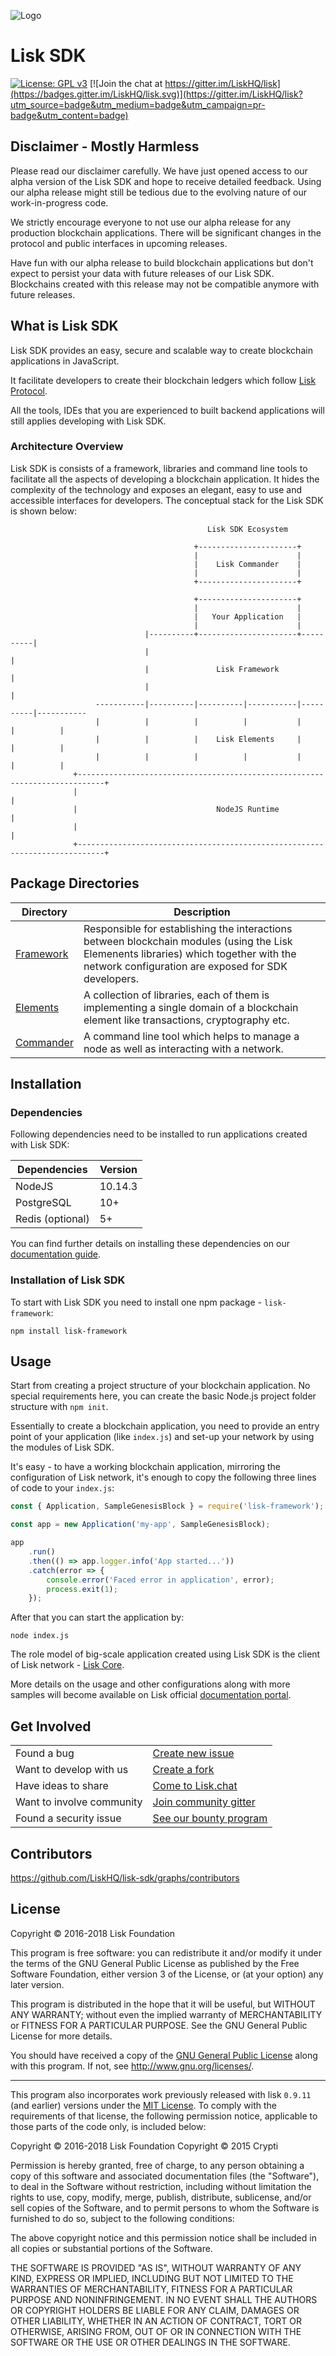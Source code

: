 ![Logo](./docs/assets/banner_sdk.png)

# Lisk SDK

[![License: GPL v3](https://img.shields.io/badge/License-GPL%20v3-blue.svg)](http://www.gnu.org/licenses/gpl-3.0)
[![Join the chat at https://gitter.im/LiskHQ/lisk](https://badges.gitter.im/LiskHQ/lisk.svg)](https://gitter.im/LiskHQ/lisk?utm_source=badge&utm_medium=badge&utm_campaign=pr-badge&utm_content=badge)

## Disclaimer - Mostly Harmless

Please read our disclaimer carefully. We have just opened access to our alpha version of the Lisk SDK and hope to receive detailed feedback. Using our alpha release might still be tedious due to the evolving nature of our work-in-progress code.

We strictly encourage everyone to not use our alpha release for any production blockchain applications. There will be significant changes in the protocol and public interfaces in upcoming releases.

Have fun with our alpha release to build blockchain applications but don't expect to persist your data with future releases of our Lisk SDK. Blockchains created with this release may not be compatible anymore with future releases.

## What is Lisk SDK

Lisk SDK provides an easy, secure and scalable way to create blockchain applications in JavaScript.

It facilitate developers to create their blockchain ledgers which follow [Lisk Protocol](https://lisk.io/documentation/lisk-protocol).

All the tools, IDEs that you are experienced to built backend applications will still applies developing with Lisk SDK.

### Architecture Overview

Lisk SDK is consists of a framework, libraries and command line tools to facilitate all the aspects of developing a blockchain application. It hides the complexity of the technology and exposes an elegant, easy to use and accessible interfaces for developers. The conceptual stack for the Lisk SDK is shown below:

```
                                            Lisk SDK Ecosystem

                                         +----------------------+
                                         |                      |
                                         |    Lisk Commander    |
                                         |                      |
                                         +----------------------+

                                         +----------------------+
                                         |                      |
                                         |   Your Application   |
                                         |                      |
                              |----------+----------------------+----------|
                              |                                            |
                              |               Lisk Framework               |
                              |                                            |
                   -----------|----------|----------|-----------|----------|-----------
                   |          |          |          |           |          |          |
                   |          |          |    Lisk Elements     |          |          |
                   |          |          |          |           |          |          |
              +----------------------------------------------------------------------------+
              |                                                                            |
              |                               NodeJS Runtime                               |
              |                                                                            |
              +----------------------------------------------------------------------------+
```

## Package Directories

| Directory                | Description                                                                                                                                                                                  |
| ------------------------ | -------------------------------------------------------------------------------------------------------------------------------------------------------------------------------------------- |
| [Framework](./framework) | Responsible for establishing the interactions between blockchain modules (using the Lisk Elemenents libraries) which together with the network configuration are exposed for SDK developers. |
| [Elements](./elements)   | A collection of libraries, each of them is implementing a single domain of a blockchain element like transactions, cryptography etc.                                                         |
| [Commander](./commander) | A command line tool which helps to manage a node as well as interacting with a network.                                                                                                      |

## Installation

### Dependencies

Following dependencies need to be installed to run applications created with Lisk SDK:

| Dependencies     | Version |
| ---------------- | ------- |
| NodeJS           | 10.14.3 |
| PostgreSQL       | 10+     |
| Redis (optional) | 5+      |

You can find further details on installing these dependencies on our [documentation guide](https://lisk.io/documentation/lisk-core/setup/source#pre-install).

### Installation of Lisk SDK

To start with Lisk SDK you need to install one npm package - `lisk-framework`:

```
npm install lisk-framework
```

## Usage

Start from creating a project structure of your blockchain application. No special requirements here, you can create the basic Node.js project folder structure with `npm init`.

Essentially to create a blockchain application, you need to provide an entry point of your application (like `index.js`) and set-up your network by using the modules of Lisk SDK.

It's easy - to have a working blockchain application, mirroring the configuration of Lisk network, it's enough to copy the following three lines of code to your `index.js`:

```js
const { Application, SampleGenesisBlock } = require('lisk-framework');

const app = new Application('my-app', SampleGenesisBlock);

app
	.run()
	.then(() => app.logger.info('App started...'))
	.catch(error => {
		console.error('Faced error in application', error);
		process.exit(1);
	});
```

After that you can start the application by:

```
node index.js
```

The role model of big-scale application created using Lisk SDK is the client of Lisk network - [Lisk Core](https://github.com/liskhq/lisk-core).

More details on the usage and other configurations along with more samples will become available on Lisk official [documentation portal](http://docs.lisk.io).

## Get Involved

|                           |                                                                                                                                  |
| ------------------------- | -------------------------------------------------------------------------------------------------------------------------------- |
| Found a bug               | [Create new issue](https://github.com/LiskHQ/lisk/issues/new)                                                                    |
| Want to develop with us   | [Create a fork](https://github.com/LiskHQ/lisk/fork)                                                                             |
| Have ideas to share       | [Come to Lisk.chat](http://lisk.chat)                                                                                            |
| Want to involve community | [Join community gitter](https://gitter.im/LiskHQ/lisk?utm_source=badge&utm_medium=badge&utm_campaign=pr-badge&utm_content=badge) |
| Found a security issue    | [See our bounty program](https://blog.lisk.io/announcing-lisk-bug-bounty-program-5895bdd46ed4)                                   |

## Contributors

https://github.com/LiskHQ/lisk-sdk/graphs/contributors

## License

Copyright © 2016-2018 Lisk Foundation

This program is free software: you can redistribute it and/or modify it under the terms of the GNU General Public License as published by the Free Software Foundation, either version 3 of the License, or (at your option) any later version.

This program is distributed in the hope that it will be useful, but WITHOUT ANY WARRANTY; without even the implied warranty of MERCHANTABILITY or FITNESS FOR A PARTICULAR PURPOSE. See the GNU General Public License for more details.

You should have received a copy of the [GNU General Public License](https://github.com/LiskHQ/lisk/tree/master/LICENSE) along with this program. If not, see <http://www.gnu.org/licenses/>.

---

This program also incorporates work previously released with lisk `0.9.11` (and earlier) versions under the [MIT License](https://opensource.org/licenses/MIT). To comply with the requirements of that license, the following permission notice, applicable to those parts of the code only, is included below:

Copyright © 2016-2018 Lisk Foundation
Copyright © 2015 Crypti

Permission is hereby granted, free of charge, to any person obtaining a copy of this software and associated documentation files (the "Software"), to deal in the Software without restriction, including without limitation the rights to use, copy, modify, merge, publish, distribute, sublicense, and/or sell copies of the Software, and to permit persons to whom the Software is furnished to do so, subject to the following conditions:

The above copyright notice and this permission notice shall be included in all copies or substantial portions of the Software.

THE SOFTWARE IS PROVIDED "AS IS", WITHOUT WARRANTY OF ANY KIND, EXPRESS OR IMPLIED, INCLUDING BUT NOT LIMITED TO THE WARRANTIES OF MERCHANTABILITY, FITNESS FOR A PARTICULAR PURPOSE AND NONINFRINGEMENT. IN NO EVENT SHALL THE AUTHORS OR COPYRIGHT HOLDERS BE LIABLE FOR ANY CLAIM, DAMAGES OR OTHER LIABILITY, WHETHER IN AN ACTION OF CONTRACT, TORT OR OTHERWISE, ARISING FROM, OUT OF OR IN CONNECTION WITH THE SOFTWARE OR THE USE OR OTHER DEALINGS IN THE SOFTWARE.
